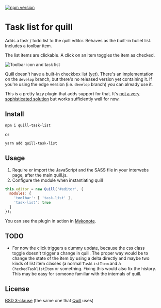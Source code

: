 [![npm version](https://badge.fury.io/js/quill-task-list.svg)](https://badge.fury.io/js/quill-task-list)

# Task list for quill

Adds a task / todo list to the quill editor. Behaves as the built-in bullet
list.
Includes a toolbar item.

The list items are clickable. A click on an item toggles the item as checked.

![Toolbar icon and task list](screenshot.png)

Quill doesn't have a built-in checkbox list
([yet](https://github.com/quilljs/quill/issues/759)). There's an implementation
on the `develop` branch, but there's no released version yet containing it.
If you're using the edge version (i.e. `develop` branch) you can already use
it.

This is a pretty lazy plugin that adds support for that. It's [not a very
sophisticated solution](#todo) but works sufficiently well for now.

## Install

```
npm i quill-task-list
```
or
```
yarn add quill-task-list
```

## Usage

1. Require or import the JavaScript and the SASS file in your interwebs page,
   after the main quill.js.
1. Configure the module when instantiating quill

```javascript
this.editor = new Quill('#editor', {
  modules: {
    'toolbar': [ 'task-list' ],
    'task-list': true
  }
});
```

You can see the plugin in action in [Mykonote](https://github.com/panter/mykonote).

## TODO

* For now the click triggers a dummy update, because the css class toggle
  doesn't trigger a change in quill. The proper way would be to change the
  state of the item by using a delta directly and maybe two kinds of list item
  classes (a normal `TaskListItem` and a `CheckedTasklistItem` or something.
  Fixing this would also fix the history.  This may be easy for someone
  familiar with the internals of quill.

## License

[BSD 3-clause](LICENSE) (the same one that
[Quill](https://github.com/quilljs/quill) uses)
